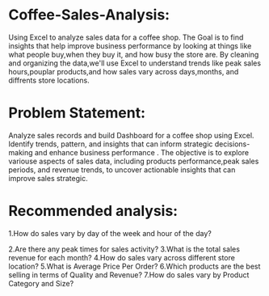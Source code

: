 # Coffee-Sales-Analysis:
Using Excel to analyze sales data for a coffee shop. The Goal is to find insights that help improve business performance by looking at things like what people buy,when they buy it, and how busy the store are. By cleaning and organizing the data,we'll use Excel to understand trends like peak sales hours,pouplar products,and how sales vary across days,months, and diffrents store locations. 

# Problem Statement:
Analyze sales records and build Dashboard for a coffee shop using Excel. Identify trends, pattern, and insights that can inform strategic decisions-making and enhance business performance . The objective is to explore variouse aspects of sales data, including products performance,peak sales periods, and revenue trends, to uncover actionable insights that can improve  sales strategic.

# Recommended analysis:
1.How do sales vary by day of the week and hour of the day?  

2.Are there any peak times for sales activity?
3.What is the total sales revenue for each month?
4.How do sales vary across different store location?
5.What is Average Price Per Order?
6.Which products are the best selling in terms of Quality and Revenue?
7.How do sales vary by Product Category and Size?
